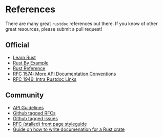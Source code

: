# References

There are many great `rustdoc` references out there.
If you know of other great resources, please submit a pull request!

## Official

- [Learn Rust]
- [Rust By Example]
- [Rust Reference]
- [RFC 1574: More API Documentation Conventions]
- [RFC 1946: Intra Rustdoc Links]

## Community
- [API Guidelines]
- [Github tagged RFCs]
- [Github tagged issues]
- [RFC (stalled) front page styleguide]
- [Guide on how to write documenation for a Rust crate]


[API Guidelines]: https://rust-lang.github.io/api-guidelines/documentation.html
[Github tagged RFCs]: https://github.com/rust-lang/rfcs/issues?q=label%3AT-rustdoc
[Github tagged issues]: https://github.com/rust-lang/rust/issues?q=is%3Aissue+is%3Aopen+label%3AT-rustdoc
[Guide on how to write documenation for a Rust crate]: https://blog.guillaume-gomez.fr/articles/2020-03-12+Guide+on+how+to+write+documentation+for+a+Rust+crate
[Learn Rust]: https://doc.rust-lang.org/book/ch14-02-publishing-to-crates-io.html#making-useful-documentation-comments
[RFC 1574: More API Documentation Conventions]: https://rust-lang.github.io/rfcs/1574-more-api-documentation-conventions.html
[RFC 1946: Intra Rustdoc Links]: https://rust-lang.github.io/rfcs/1946-intra-rustdoc-links.html
[RFC (stalled) front page styleguide]: https://github.com/rust-lang/rfcs/pull/1687
[Rust By Example]: https://doc.rust-lang.org/stable/rust-by-example/meta/doc.html
[Rust Reference]: https://doc.rust-lang.org/stable/reference/comments.html#doc-comments
